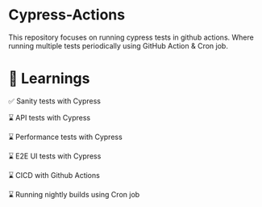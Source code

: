 # Cypress-Actions

This repository focuses on running cypress tests in github actions. Where running multiple tests periodically using GitHub Action & Cron job.

# 🧠 Learnings

✅ Sanity tests with Cypress

⌛ API tests with Cypress

⌛ Performance tests with Cypress

⌛ E2E UI tests with Cypress

⌛ CICD with Github Actions

⌛ Running nightly builds using Cron job